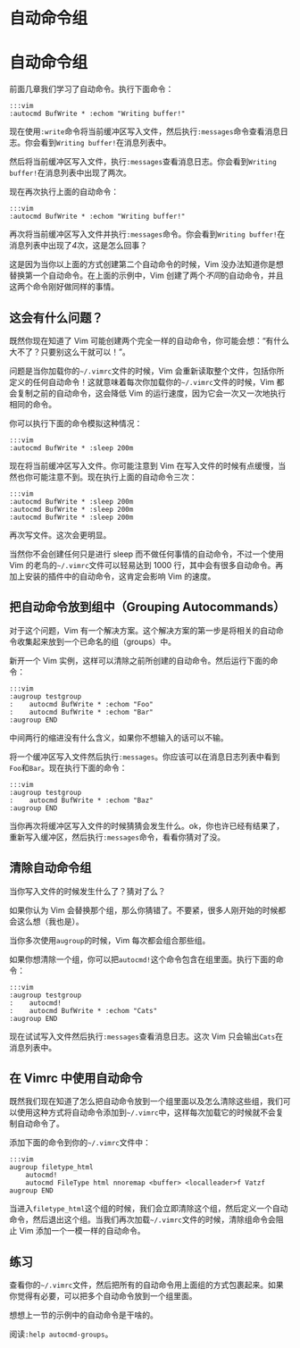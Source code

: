 # 自动命令组

# 自动命令组

前面几章我们学习了自动命令。执行下面命令：

```
:::vim
:autocmd BufWrite * :echom "Writing buffer!" 
```

现在使用`:write`命令将当前缓冲区写入文件，然后执行`:messages`命令查看消息日志。你会看到`Writing buffer!`在消息列表中。

然后将当前缓冲区写入文件，执行`:messages`查看消息日志。你会看到`Writing buffer!`在消息列表中出现了两次。

现在再次执行上面的自动命令：

```
:::vim
:autocmd BufWrite * :echom "Writing buffer!" 
```

再次将当前缓冲区写入文件并执行`:messages`命令。你会看到`Writing buffer!`在消息列表中出现了*4*次，这是怎么回事？

这是因为当你以上面的方式创建第二个自动命令的时候，Vim 没办法知道你是想替换第一个自动命令。在上面的示例中，Vim 创建了两个*不同*的自动命令，并且这两个命令刚好做同样的事情。

## 这会有什么问题？

既然你现在知道了 Vim 可能创建两个完全一样的自动命令，你可能会想：“有什么大不了？只要别这么干就可以！”。

问题是当你加载你的`~/.vimrc`文件的时候，Vim 会重新读取整个文件，包括你所定义的任何自动命令！这就意味着每次你加载你的`~/.vimrc`文件的时候，Vim 都会复制之前的自动命令，这会降低 Vim 的运行速度，因为它会一次又一次地执行相同的命令。

你可以执行下面的命令模拟这种情况：

```
:::vim
:autocmd BufWrite * :sleep 200m 
```

现在将当前缓冲区写入文件。你可能注意到 Vim 在写入文件的时候有点缓慢，当然也你可能注意不到。现在执行上面的自动命令三次：

```
:::vim
:autocmd BufWrite * :sleep 200m
:autocmd BufWrite * :sleep 200m
:autocmd BufWrite * :sleep 200m 
```

再次写文件。这次会更明显。

当然你不会创建任何只是进行 sleep 而不做任何事情的自动命令，不过一个使用 Vim 的老鸟的`~/.vimrc`文件可以轻易达到 1000 行，其中会有很多自动命令。再加上安装的插件中的自动命令，这肯定会影响 Vim 的速度。

## 把自动命令放到组中（Grouping Autocommands）

对于这个问题，Vim 有一个解决方案。这个解决方案的第一步是将相关的自动命令收集起来放到一个已命名的组（groups）中。

新开一个 Vim 实例，这样可以清除之前所创建的自动命令。然后运行下面的命令：

```
:::vim
:augroup testgroup
:    autocmd BufWrite * :echom "Foo"
:    autocmd BufWrite * :echom "Bar"
:augroup END 
```

中间两行的缩进没有什么含义，如果你不想输入的话可以不输。

将一个缓冲区写入文件然后执行`:messages`。你应该可以在消息日志列表中看到`Foo`和`Bar`。现在执行下面的命令：

```
:::vim
:augroup testgroup
:    autocmd BufWrite * :echom "Baz"
:augroup END 
```

当你再次将缓冲区写入文件的时候猜猜会发生什么。ok，你也许已经有结果了，重新写入缓冲区，然后执行`:messages`命令，看看你猜对了没。

## 清除自动命令组

当你写入文件的时候发生什么了？猜对了么？

如果你认为 Vim 会替换那个组，那么你猜错了。不要紧，很多人刚开始的时候都会这么想（我也是）。

当你多次使用`augroup`的时候，Vim 每次都会组合那些组。

如果你想清除一个组，你可以把`autocmd!`这个命令包含在组里面。执行下面的命令：

```
:::vim
:augroup testgroup
:    autocmd!
:    autocmd BufWrite * :echom "Cats"
:augroup END 
```

现在试试写入文件然后执行`:messages`查看消息日志。这次 Vim 只会输出`Cats`在消息列表中。

## 在 Vimrc 中使用自动命令

既然我们现在知道了怎么把自动命令放到一个组里面以及怎么清除这些组，我们可以使用这种方式将自动命令添加到`~/.vimrc`中，这样每次加载它的时候就不会复制自动命令了。

添加下面的命令到你的`~/.vimrc`文件中：

```
:::vim
augroup filetype_html
    autocmd!
    autocmd FileType html nnoremap <buffer> <localleader>f Vatzf
augroup END 
```

当进入`filetype_html`这个组的时候，我们会立即清除这个组，然后定义一个自动命令，然后退出这个组。当我们再次加载`~/.vimrc`文件的时候，清除组命令会阻止 Vim 添加一个一模一样的自动命令。

## 练习

查看你的`~/.vimrc`文件，然后把所有的自动命令用上面组的方式包裹起来。如果你觉得有必要，可以把多个自动命令放到一个组里面。

想想上一节的示例中的自动命令是干啥的。

阅读`:help autocmd-groups`。